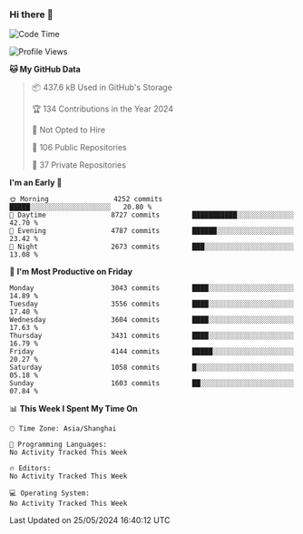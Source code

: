 ### Hi there 👋

<!--
**qbosen/qbosen** is a ✨ _special_ ✨ repository because its `README.md` (this file) appears on your GitHub profile.

Here are some ideas to get you started:

- 🔭 I’m currently working on ...
- 🌱 I’m currently learning ...
- 👯 I’m looking to collaborate on ...
- 🤔 I’m looking for help with ...
- 💬 Ask me about ...
- 📫 How to reach me: ...
- 😄 Pronouns: ...
- ⚡ Fun fact: ...
-->

<!--START_SECTION:waka-->
![Code Time](http://img.shields.io/badge/Code%20Time-2%2C111%20hrs%2036%20mins-blue)

![Profile Views](http://img.shields.io/badge/Profile%20Views-6-blue)

**🐱 My GitHub Data** 

> 📦 437.6 kB Used in GitHub's Storage 
 > 
> 🏆 134 Contributions in the Year 2024
 > 
> 🚫 Not Opted to Hire
 > 
> 📜 106 Public Repositories 
 > 
> 🔑 37 Private Repositories 
 > 
**I'm an Early 🐤** 

```text
🌞 Morning                4252 commits        █████░░░░░░░░░░░░░░░░░░░░   20.80 % 
🌆 Daytime                8727 commits        ███████████░░░░░░░░░░░░░░   42.70 % 
🌃 Evening                4787 commits        ██████░░░░░░░░░░░░░░░░░░░   23.42 % 
🌙 Night                  2673 commits        ███░░░░░░░░░░░░░░░░░░░░░░   13.08 % 
```
📅 **I'm Most Productive on Friday** 

```text
Monday                   3043 commits        ████░░░░░░░░░░░░░░░░░░░░░   14.89 % 
Tuesday                  3556 commits        ████░░░░░░░░░░░░░░░░░░░░░   17.40 % 
Wednesday                3604 commits        ████░░░░░░░░░░░░░░░░░░░░░   17.63 % 
Thursday                 3431 commits        ████░░░░░░░░░░░░░░░░░░░░░   16.79 % 
Friday                   4144 commits        █████░░░░░░░░░░░░░░░░░░░░   20.27 % 
Saturday                 1058 commits        █░░░░░░░░░░░░░░░░░░░░░░░░   05.18 % 
Sunday                   1603 commits        ██░░░░░░░░░░░░░░░░░░░░░░░   07.84 % 
```


📊 **This Week I Spent My Time On** 

```text
🕑︎ Time Zone: Asia/Shanghai

💬 Programming Languages: 
No Activity Tracked This Week

🔥 Editors: 
No Activity Tracked This Week

💻 Operating System: 
No Activity Tracked This Week
```


 Last Updated on 25/05/2024 16:40:12 UTC
<!--END_SECTION:waka-->
